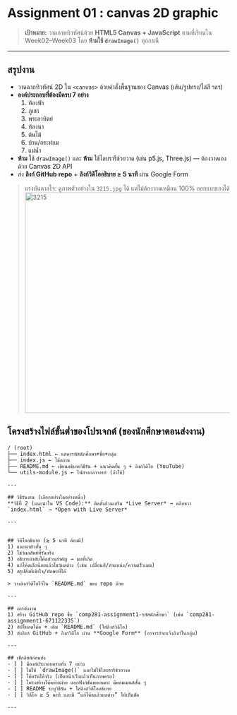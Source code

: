# Assignment 01 : canvas 2D graphic

> **เป้าหมาย:** วาดภาพทิวทัศน์ด้วย **HTML5 Canvas + JavaScript** ตามที่เรียนใน Week02–Week03 โดย **ห้ามใช้ `drawImage()`** ทุกกรณี

---

## สรุปงาน
- วาดฉากทิวทัศน์ 2D ใน `<canvas>` ด้วยคำสั่งพื้นฐานของ Canvas (เส้น/รูปทรง/ไล่สี ฯลฯ)
- **องค์ประกอบที่ต้องมีครบ 7 อย่าง**
  1) ท้องฟ้า 
  2) ภูเขา 
  3) พระอาทิตย์
  4) ท้องนา
  5) ต้นไม้
  6) บ้าน/กระท่อม
  7) แม่น้ำ
- **ห้าม** ใช้ `drawImage()` และ **ห้าม** ใช้ไลบรารีช่วยวาด (เช่น p5.js, Three.js) — ต้องวาดเองด้วย Canvas 2D API
- ส่ง **ลิงก์ GitHub repo** + **ลิงก์วิดีโออธิบาย ≥ 5 นาที** ผ่าน Google Form

> แรงบันดาลใจ: ดูภาพตัวอย่างใน `3215.jpg` ได้ แต่ไม่ต้องวาดเหมือน 100% ออกแบบเองได้
> <img src="sa3215.jpg" width="500" alt="3215">

## โครงสร้างไฟล์ขั้นต่ำของโปรเจกต์ (ของนักศึกษาตอนส่งงาน)
```
/ (root)
├── index.html ← แสดงรหัสนักศึกษา+ชื่อ+กลุ่ม
├── index.js ← โค้ดงาน
├── README.md ← เขียนอธิบายวิธีรัน + แนวคิดสั้น ๆ + ลิงก์วิดีโอ (YouTube)
└── utils-module.js ← ไฟล์จากอาจารย์ (ถ้าใช้)

---

## วิธีรันงาน (เลือกอย่างใดอย่างหนึ่ง)
**วิธีที่ 2 (แนะนำใน VS Code):** ติดตั้งส่วนเสริม *Live Server* → คลิกขวา `index.html` → *Open with Live Server*

---


## วิดีโออธิบาย (≥ 5 นาที ต้องมี)
1) แนะนำตัวสั้น ๆ  
2) โชว์ผลลัพธ์ที่รันจริง  
3) อธิบายลำดับโค้ดส่วนสำคัญ → ผลที่เกิด  
4) แก้โค้ดเล็กน้อยแล้วโชว์ผลต่าง (เช่น เปลี่ยนสี/ตำแหน่ง/ความเร็วเมฆ)  
5) สรุปสิ่งที่เข้าใจ/ทักษะที่ได้

> วางลิงก์วิดีโอไว้ใน `README.md` ของ repo ด้วย

---

## การส่งงาน
1) สร้าง GitHub repo ชื่อ `comp281-assignment1-รหัสนักศึกษา` (เช่น `comp281-assignment1-671122335`)
2) อัปโหลดโค้ด + เติม `README.md` (ใส่ลิงก์วิดีโอ)
3) ส่งลิงก์ GitHub + ลิงก์วิดีโอ ผ่าน **Google Form** (อาจารย์จะแจ้งลิงก์ในกลุ่ม)

---

## เช็กลิสต์ก่อนส่ง
- [ ] มีองค์ประกอบครบทั้ง 7 อย่าง  
- [ ] ไม่ใช้ `drawImage()` และไม่ใช้ไลบรารีช่วยวาด  
- [ ] โค้ดรันได้จริง (เปิดหน้าเว็บแล้วเห็นภาพครบ)  
- [ ] โครงสร้างโค้ดอ่านง่าย แยกฟังก์ชันพอเหมาะ มีคอมเมนต์สั้น ๆ  
- [ ] README ระบุวิธีรัน + ใส่ลิงก์วิดีโออธิบาย  
- [ ] วิดีโอ ≥ 5 นาที และมี “แก้โค้ดแล้วผลต่าง” ให้เห็นชัด

---